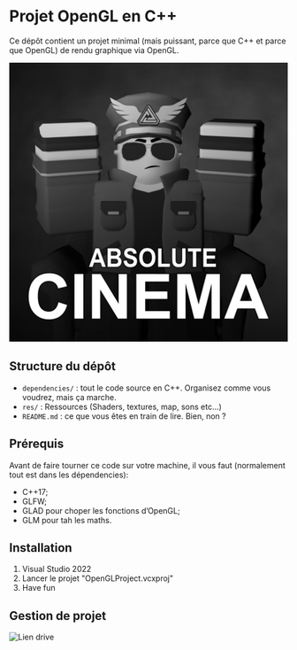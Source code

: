 # Projet OpenGL en C++

Ce dépôt contient un projet minimal (mais puissant, parce que C++ et parce que OpenGL) de rendu graphique via OpenGL.

![Absolute cinema](absolutecinema.png)


##  Structure du dépôt

- `dependencies/` : tout le code source en C++. Organisez comme vous voudrez, mais ça marche.
- `res/` : Ressources (Shaders, textures, map, sons etc...)
- `README.md` : ce que vous êtes en train de lire. Bien, non ? 

##  Prérequis

Avant de faire tourner ce code sur votre machine, il vous faut (normalement tout est dans les dépendencies):

- C++17;
- GLFW;
- GLAD pour choper les fonctions d’OpenGL;
- GLM pour tah les maths.

##  Installation

1. Visual Studio 2022
2. Lancer le projet "OpenGLProject.vcxproj"
3. Have fun

## Gestion de projet

![Lien drive](https://drive.google.com/drive/folders/1EuFGfcEAO1PhT9rMjm1H0TGoHKP0UnL6?usp=drive_link)
